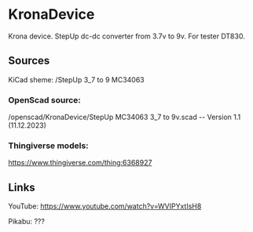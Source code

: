# KronaDevice
Krona device. StepUp dc-dc converter from 3.7v to 9v. For tester DT830.

## Sources
KiCad sheme: /StepUp 3_7 to 9 MC34063

### OpenScad source:
/openscad/KronaDevice/StepUp MC34063 3_7 to 9v.scad -- Version 1.1 (11.12.2023) 

### Thingiverse models: 
https://www.thingiverse.com/thing:6368927

## Links
YouTube: https://www.youtube.com/watch?v=WVIPYxtIsH8

Pikabu: ???

